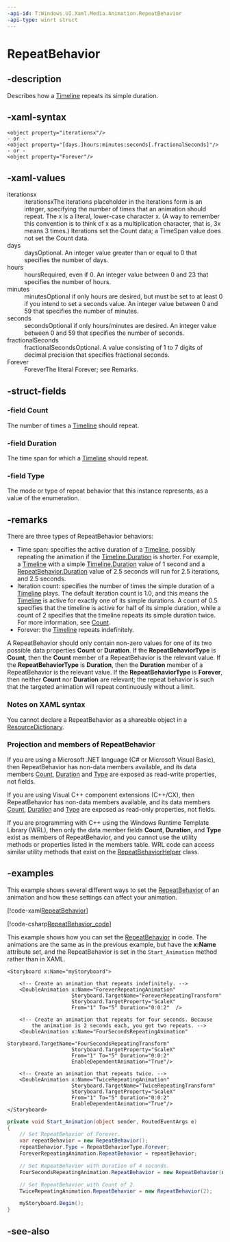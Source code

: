 ```yaml
---
-api-id: T:Windows.UI.Xaml.Media.Animation.RepeatBehavior
-api-type: winrt struct
---
```


<!-- Structure syntax.
public struct RepeatBehavior 
-->

# RepeatBehavior

## -description
Describes how a [Timeline](timeline.md) repeats its simple duration.

## -xaml-syntax
```xaml
<object property="iterationsx"/>
- or -
<object property="[days.]hours:minutes:seconds[.fractionalSeconds]"/>
- or -
<object property="Forever"/>
```


## -xaml-values
<dl><dt>iterationsx</dt><dd>iterationsxThe iterations placeholder in the iterations form is an integer, specifying the number of times that an animation should repeat. The x is a literal, lower-case character x. (A way to remember this convention is to think of x as a multiplication character, that is, 3x means 3 times.) Iterations set the Count data; a TimeSpan value does not set the Count data.</dd>
<dt>days</dt><dd>daysOptional. An integer value greater than or equal to 0 that specifies the number of days.</dd>
<dt>hours</dt><dd>hoursRequired, even if 0. An integer value between 0 and 23 that specifies the number of hours.</dd>
<dt>minutes</dt><dd>minutesOptional if only hours are desired, but must be set to at least 0 if you intend to set a seconds value. An integer value between 0 and 59 that specifies the number of minutes.</dd>
<dt>seconds</dt><dd>secondsOptional if only hours/minutes are desired. An integer value between 0 and 59 that specifies the number of seconds.</dd>
<dt>fractionalSeconds</dt><dd>fractionalSecondsOptional. A value consisting of 1 to 7 digits of decimal precision that specifies fractional seconds.</dd>
<dt>Forever</dt><dd>ForeverThe literal Forever; see Remarks.</dd>
</dl>

## -struct-fields

### -field Count
The number of times a [Timeline](timeline.md) should repeat.
    

### -field Duration
The time span for which a [Timeline](timeline.md) should repeat.
    

### -field Type
The mode or type of repeat behavior that this instance represents, as a value of the enumeration.
    

## -remarks
There are three types of RepeatBehavior behaviors:
+ Time span: specifies the active duration of a [Timeline](timeline.md), possibly repeating the animation if the [Timeline.Duration](timeline_duration.md) is shorter. For example, a [Timeline](timeline.md) with a simple [Timeline.Duration](timeline_duration.md) value of 1 second and a [RepeatBehavior.Duration](/uwp/api/windows.ui.xaml.media.animation.repeatbehavior.duration) value of 2.5 seconds will run for 2.5 iterations, and 2.5 seconds.
+ Iteration count: specifies the number of times the simple duration of a [Timeline](timeline.md) plays. The default iteration count is 1.0, and this means the [Timeline](timeline.md) is active for exactly one of its simple durations. A count of 0.5 specifies that the timeline is active for half of its simple duration, while a count of 2 specifies that the timeline repeats its simple duration twice. For more information, see [Count](/uwp/api/windows.ui.xaml.media.animation.repeatbehavior.count).
+ Forever: the [Timeline](timeline.md) repeats indefinitely.


A RepeatBehavior should only contain non-zero values for one of its two possible data properties **Count** or **Duration**. If the **RepeatBehaviorType** is **Count**, then the **Count** member of a RepeatBehavior is the relevant value. If the **RepeatBehaviorType** is **Duration**, then the **Duration** member of a RepeatBehavior is the relevant value. If the **RepeatBehaviorType** is **Forever**, then neither **Count** nor **Duration** are relevant; the repeat behavior is such that the targeted animation will repeat continuously without a limit.

### Notes on XAML syntax

You cannot declare a RepeatBehavior as a shareable object in a [ResourceDictionary](../windows.ui.xaml/resourcedictionary.md).

### Projection and members of RepeatBehavior

If you are using a Microsoft .NET language (C# or Microsoft Visual Basic), then RepeatBehavior has non-data members available, and its data members [Count](/uwp/api/windows.ui.xaml.media.animation.repeatbehavior.count), [Duration](/uwp/api/windows.ui.xaml.media.animation.repeatbehavior.duration) and [Type](repeatbehavior_type.md) are exposed as read-write properties, not fields.

If you are using Visual C++ component extensions (C++/CX), then RepeatBehavior has non-data members available, and its data members [Count](/uwp/api/windows.ui.xaml.media.animation.repeatbehavior.count), [Duration](/uwp/api/windows.ui.xaml.media.animation.repeatbehavior.duration) and [Type](repeatbehavior_type.md) are exposed as read-only properties, not fields.

If you are programming with C++ using the Windows Runtime Template Library (WRL), then only the data member fields **Count**, **Duration**, and **Type** exist as members of RepeatBehavior, and you cannot use the utility methods or properties listed in the members table. WRL code can access similar utility methods that exist on the [RepeatBehaviorHelper](repeatbehaviorhelper.md) class.

## -examples
This example shows several different ways to set the [RepeatBehavior](timeline_repeatbehavior.md) of an animation and how these settings can affect your animation.



[!code-xaml[RepeatBehavior](../windows.ui.xaml.media.animation/code/RepeatBehavior/csharp/MainPage.xaml#SnippetRepeatBehavior)]

[!code-csharp[RepeatBehavior_code](../windows.ui.xaml.media.animation/code/RepeatBehavior/csharp/MainPage.xaml.cs#SnippetRepeatBehavior_code)]

This example shows how you can set the [RepeatBehavior](timeline_repeatbehavior.md) in code. The animations are the same as in the previous example, but have the **x:Name** attribute set, and the RepeatBehavior is set in the `Start_Animation` method rather than in XAML.

```xaml
<Storyboard x:Name="myStoryboard">

    <!-- Create an animation that repeats indefinitely. -->
    <DoubleAnimation x:Name="ForeverRepeatingAnimation"
                     Storyboard.TargetName="ForeverRepeatingTransform" 
                     Storyboard.TargetProperty="ScaleX" 
                     From="1" To="5" Duration="0:0:2"  />

    <!-- Create an animation that repeats for four seconds. Because 
        the animation is 2 seconds each, you get two repeats. -->
    <DoubleAnimation x:Name="FourSecondsRepeatingAnimation"
                     Storyboard.TargetName="FourSecondsRepeatingTransform" 
                     Storyboard.TargetProperty="ScaleX"
                     From="1" To="5" Duration="0:0:2"  
                     EnableDependentAnimation="True"/>

    <!-- Create an animation that repeats twice. -->
    <DoubleAnimation x:Name="TwiceRepeatingAnimation"
                     Storyboard.TargetName="TwiceRepeatingTransform" 
                     Storyboard.TargetProperty="ScaleX" 
                     From="1" To="5" Duration="0:0:2"  
                     EnableDependentAnimation="True"/>
</Storyboard>
```

```csharp
private void Start_Animation(object sender, RoutedEventArgs e)
{
    // Set RepeatBehavior of Forever.
    var repeatBehavior = new RepeatBehavior();
    repeatBehavior.Type = RepeatBehaviorType.Forever;
    ForeverRepeatingAnimation.RepeatBehavior = repeatBehavior;

    // Set RepeatBehavior with Duration of 4 seconds.
    FourSecondsRepeatingAnimation.RepeatBehavior = new RepeatBehavior(new TimeSpan(0, 0, 4));

    // Set RepeatBehavior with Count of 2.
    TwiceRepeatingAnimation.RepeatBehavior = new RepeatBehavior(2);

    myStoryboard.Begin();
}
```

## -see-also

